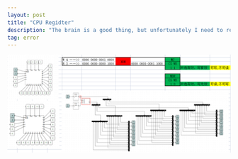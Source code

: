 ```yaml
---
layout: post
title: "CPU Regidter"
description: "The brain is a good thing, but unfortunately I need to record"
tag: error
---
```


![](/images/CPU/Register_controller.jpg)